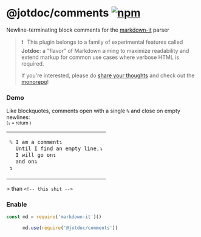 # @jotdoc/comments  [![npm](https://img.shields.io/npm/v/%40jotdoc%2Fcomments?style=flat-square&logo=npm&label=%20&labelColor=white&color=%23eef)](https://www.npmjs.com/package/@jotdoc/comments) 


Newline-terminating block comments for the [markdown-it](https://github.com/markdown-it/markdown-it) parser


> ❗⠀This plugin belongs to a family of experimental features called **Jotdoc**: a  "flavor" of Markdown aiming to maximize readability and extend markup for common use cases where verbose HTML is required.
>
> If you're interested, please do [share your thoughts](https://github.com/Acumane/jotdoc/discussions) and check out the [monorepo](https://github.com/Acumane/jotdoc)!

### Demo

Like blockquotes, comments open with a single `%` and close on empty newlines:   
<sub>(`↴` = return )</sub>

<table style="width: 100%"><tr><td>

```h
% I am a comment↴
  Until I find an empty line,↴
  I will go on↴
  and on↴
↴
```

</td></tr></table>

\> than `<!-- this shit -->`

### Enable

```js
const md = require('markdown-it')()

      md.use(require('@jotdoc/comments'))
```